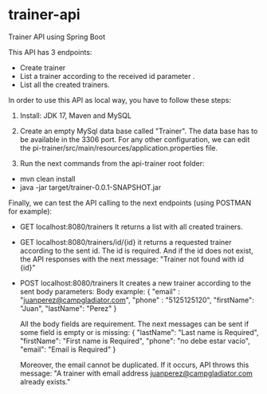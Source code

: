 # trainer-api
Trainer API using Spring Boot

This API has 3 endpoints:
* Create trainer
* List a trainer according to the received id parameter .
* List all the created trainers.

In order to use this API as local way, you have to follow these steps:

1) Install: JDK 17, Maven and MySQL

2) Create an empty MySql data base called "Trainer". The data base has to be available in the 3306 port.
For any other configuration, we can edit the pi-trainer/src/main/resources/application.properties file.

3) Run the next commands from the api-trainer root folder:
 * mvn clean install
 * java -jar target/trainer-0.0.1-SNAPSHOT.jar

Finally, we can test the API calling to the next endpoints (using POSTMAN for example):

* GET localhost:8080/trainers
  It returns a list with all created trainers.

* GET localhost:8080/trainers/id/{id} 
  it returns a requested trainer according to the sent id.
  The id is required. And if the id does not exist, the API responses with the next message:
    "Trainer not found with id {id}"

* POST localhost:8080/trainers 
  It creates a new trainer according to the sent body parameters:
    Body example:
    {
      "email" : "juanperez@campgladiator.com",
      "phone" : "5125125120",
      "firstName": "Juan",
      "lastName": "Perez"
    }

   
  All the body fields are requirement. The next messages can be sent if some field is empty or is missing:
    {
      "lastName": "Last name is Required",
      "firstName": "First name is Required",
      "phone": "no debe estar vacío",
      "email": "Email is Required"
    }

   Moreover, the email cannot be duplicated. If it occurs, API throws this message:
     "A trainer with email address juanperez@campgladiator.com already exists."
